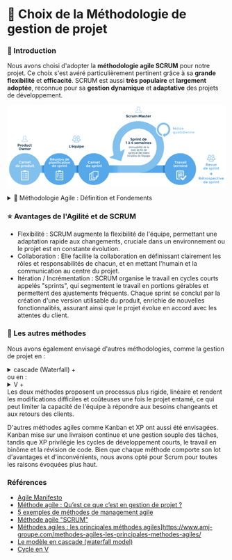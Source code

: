 # 🔄 Choix de la Méthodologie de gestion de projet

### 📌 Introduction
Nous avons choisi d'adopter la **méthodologie agile SCRUM** pour notre projet. Ce choix s'est avéré particulièrement pertinent grâce à sa **grande flexibilité** et **efficacité**. SCRUM est aussi **très populaire** et **largement adoptée**, reconnue pour sa **gestion dynamique** et **adaptative** des projets de développement.

![Méthode cascade](/doc/assets/imgs/agile-scrum.jpg)

<details>
<summary>📜 Méthodologie Agile : Définition et Fondements</summary><p>La méthode agile est une <b>méthode de gestion de projet</b>, centrée sur la <b>flexibilité</b> et la <b>performance centrée sur l'humain et la communication</b>.</p>
<p>La méthode agile a été formalisée en 2001 par dix-sept experts en développement logiciel en réponse aux échecs fréquents des projets des années 1990. Ce groupe a créé le <a href="https://agilemanifesto.org/iso/fr/manifesto.html">Manifeste agile</a> qui met en avant <b>quatre valeurs clés</b> et <b>douze principes</b></p><h3>4️⃣ Les Quatre Valeurs Fondamentales</h3>
<ol>
<li>Individus et interactions plus que les processus et les outils.</li>
<li>Logiciels opérationnels plus qu'une documentation exhaustive.</li>
<li>Collaboration avec les clients plus que la négociation contractuelle.</li>
<li>Réponse au changement plus que le suivi d'un plan.</li>
</ol>
<h3>1️⃣2️⃣ Les Douze Principes</h3>
<ol>
<li>Notre plus haute priorité est de satisfaire le client en livrant rapidement et régulièrement des fonctionnalités à grande valeur ajoutée.</li>
<li>Accueillez positivement les changements de besoins, même tard dans le projet. Les processus Agiles exploitent le changement pour donner un avantage compétitif au client.</li>
<li>Livrez fréquemment un logiciel opérationnel avec des cycles de quelques semaines à quelques mois et une préférence pour les plus courts.</li>
<li>Les utilisateurs ou leurs représentants et les développeurs doivent travailler ensemble quotidiennement tout au long du projet.</li>
<li>Réalisez les projets avec des personnes motivées. Fournissez-leur l’environnement et le soutien dont ils ont besoin et faites-leur confiance pour atteindre les objectifs fixés.</li>
<li>La méthode la plus simple et la plus efficace pour transmettre de l’information à l'équipe de développement et à l’intérieur de celle-ci est le dialogue en face à face.</li>
<li>Un logiciel opérationnel est la principale mesure d’avancement.</li>
<li>Les processus Agiles encouragent un rythme de développement soutenable. Ensemble, les commanditaires, les développeurs et les utilisateurs devraient être capables de maintenir indéfiniment un rythme constant.</li>
<li>Une attention continue à l'excellence technique et à une bonne conception renforce l’Agilité.</li>
<li>La simplicité – c’est-à-dire l’art de minimiser la quantité de travail inutile – est essentielle.</li>
<li>Les meilleures architectures, spécifications et conceptions émergent d'équipes autoorganisées.</li>
<li>À intervalles réguliers, l'équipe réfléchit aux moyens de devenir plus efficace, puis règle et modifie son comportement en conséquence.</li>
</ol>
</details>

### ⭐ Avantages de l'Agilité et de SCRUM
- Flexibilité : SCRUM augmente la flexibilité de l'équipe, permettant une adaptation rapide aux changements, cruciale dans un environnement ou le projet est en constante évolution.
- Collaboration : Elle facilite la collaboration en définissant clairement les rôles et responsabilités de chacun, et en mettant l'humain et la communication au centre du projet.
- Itération / Incrémentation : SCRUM organise le travail en cycles courts appelés "sprints", qui segmentent le travail en portions gérables et permettent des ajustements fréquents. Chaque sprint se conclut par la création d'une version utilisable du produit, enrichie de nouvelles fonctionnalités, assurant ainsi que le projet évolue en accord avec les attentes du client.

### 🔄 Les autres méthodes
Nous avons également envisagé d'autres méthodologies, comme la gestion de projet en : <details><summary>cascade (Waterfall) +</summary>![Méthode cascade](/doc/assets/imgs/waterfall-method.jpg)</details>
ou en : <details><summary>V +</summary>![Méthode cascade](/doc/assets/imgs/v-method.jpg)</details>Les deux méthodes proposent un processus plus rigide, linéaire et rendent les modifications difficiles et coûteuses une fois le projet entamé, ce qui peut limiter la capacité de l'équipe à répondre aux besoins changeants et aux retours des clients.

D'autres méthodes agiles comme Kanban et XP ont aussi été envisagées. Kanban mise sur une livraison continue et une gestion souple des tâches, tandis que XP privilégie les cycles de développement courts, le travail en binôme et la révision de code. Bien que chaque méthode comporte son lot d'avantages et d'inconvénients, nous avons opté pour Scrum pour toutes les raisons évoquées plus haut.

### Références
- [Agile Manifesto](https://agilemanifesto.org/)
- [Méthode agile : Qu’est ce que c’est en gestion de projet ?](https://slack.com/intl/fr-fr/blog/collaboration/methode-agile)
- [5 exemples de méthodes de management agile](https://www.wayden.fr/5-exemples-de-methodes-de-management-agile/)
- [Méthode agile "SCRUM"](https://toolapp.fr/methode-agile-scrum/)
- [Méthodes agiles : les principales méthodes agiles](https://www.amj-groupe.com/methodes-agiles-les-principales-methodes-agiles/)]https://www.amj-groupe.com/methodes-agiles-les-principales-methodes-agiles/
- [Le modèle en cascade (waterfall model)](https://www.ionos.fr/digitalguide/sites-internet/developpement-web/modele-en-cascade/)
- [Cycle en V](https://www.planilog.com/support/cycle-en-v/)